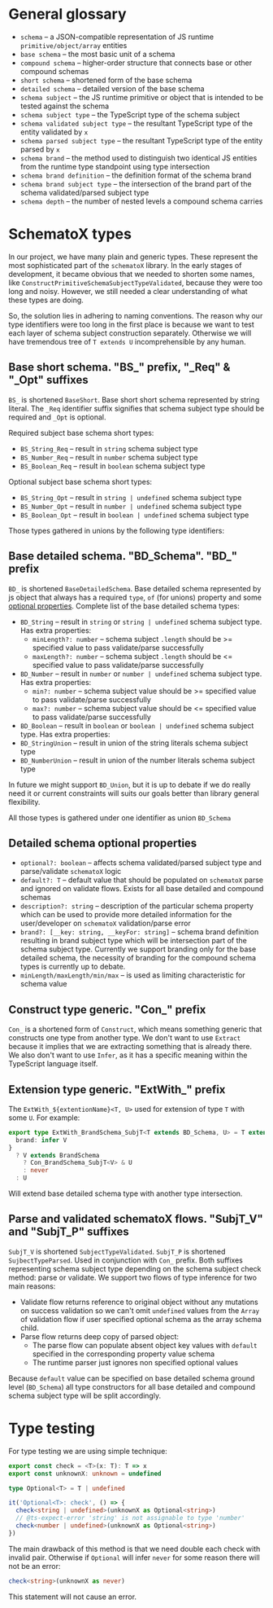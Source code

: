 # General glossary

- `schema` – a JSON-compatible representation of JS runtime `primitive/object/array` entities
- `base schema` – the most basic unit of a schema
- `compound schema` – higher-order structure that connects base or other compound schemas
- `short schema` – shortened form of the base schema
- `detailed schema` – detailed version of the base schema
- `schema subject` – the JS runtime primitive or object that is intended to be tested against the schema
- `schema subject type` – the TypeScript type of the schema subject
- `schema validated subject type` – the resultant TypeScript type of the entity validated by `x`
- `schema parsed subject type` – the resultant TypeScript type of the entity parsed by `x`
- `schema brand` – the method used to distinguish two identical JS entities from the runtime type standpoint using type intersection
- `schema brand definition` – the definition format of the schema brand
- `schema brand subject type` – the intersection of the brand part of the schema validated/parsed subject type
- `schema depth` – the number of nested levels a compound schema carries

# SchematoX types

In our project, we have many plain and generic types. These represent the most sophisticated part of the `schematoX` library. In the early stages of development, it became obvious that we needed to shorten some names, like `ConstructPrimitiveSchemaSubjectTypeValidated`, because they were too long and noisy. However, we still needed a clear understanding of what these types are doing.

So, the solution lies in adhering to naming conventions. The reason why our type identifiers were too long in the first place is because we want to test each layer of schema subject construction separately. Otherwise we will have tremendous tree of `T extends U` incomprehensible by any human.

## Base short schema. "BS\_" prefix, "\_Req" & "\_Opt" suffixes

`BS_` is shortened `BaseShort`. Base short short schema represented by string literal. The `_Req` identifier suffix signifies that schema subject type should be required and `_Opt` is optional.

Required subject base schema short types:

- `BS_String_Req` – result in `string` schema subject type
- `BS_Number_Req` – result in `number` schema subject type
- `BS_Boolean_Req` – result in `boolean` schema subject type

Optional subject base schema short types:

- `BS_String_Opt` – result in `string | undefined` schema subject type
- `BS_Number_Opt` – result in `number | undefined` schema subject type
- `BS_Boolean_Opt` – result in `boolean | undefined` schema subject type

Those types gathered in unions by the following type identifiers:

## Base detailed schema. "BD_Schema". "BD\_" prefix

`BD_` is shortened `BaseDetailedSchema`. Base detailed schema represented by js object that always has a required `type`, `of` (for unions) property and some [optional properties](#detailed-schemas-optional-properties). Complete list of the base detailed schema types:

- `BD_String` – result in `string` or `string | undefined` schema subject type. Has extra properties:
  - `minLength?: number` – schema subject `.length` should be >= specified value to pass validate/parse successfully
  - `maxLength?: number` – schema subject `.length` should be <= specified value to pass validate/parse successfully
- `BD_Number` – result in `number` or `number | undefined` schema subject type. Has extra properties:
  - `min?: number` – schema subject value should be >= specified value to pass validate/parse successfully
  - `max?: number` – schema subject value should be <= specified value to pass validate/parse successfully
- `BD_Boolean` – result in `boolean` or `boolean | undefined` schema subject type. Has extra properties:
- `BD_StringUnion` – result in union of the string literals schema subject type
- `BD_NumberUnion` – result in union of the number literals schema subject type

In future we might support `BD_Union`, but it is up to debate if we do really need it or current constraints will suits our goals better than library general flexibility.

All those types is gathered under one identifier as union `BD_Schema`

## Detailed schema optional properties

- `optional?: boolean` – affects schema validated/parsed subject type and parse/validate `schematoX` logic
- `default?: T` – default value that should be populated on `schematoX` parse and ignored on validate flows. Exists for all base detailed and compound schemas
- `description?: string` – description of the particular schema property which can be used to provide more detailed information for the user/developer on `schematoX` validation/parse error
- `brand?: [__key: string, __keyFor: string]` – schema brand definition resulting in brand subject type which will be intersection part of the schema subject type. Currently we support branding only for the base detailed schema, the necessity of branding for the compound schema types is currently up to debate.
- `minLength/maxLength/min/max` – is used as limiting characteristic for schema value

## Construct type generic. "Con\_" prefix

`Con_` is a shortened form of `Construct`, which means something generic that constructs one type from another type. We don't want to use `Extract` because it implies that we are extracting something that is already there. We also don't want to use `Infer`, as it has a specific meaning within the TypeScript language itself.

## Extension type generic. "ExtWith\_" prefix

The `ExtWith_${extentionName}<T, U>` used for extension of type `T` with some `U`. For example:

```typescript
export type ExtWith_BrandSchema_SubjT<T extends BD_Schema, U> = T extends {
  brand: infer V
}
  ? V extends BrandSchema
    ? Con_BrandSchema_SubjT<V> & U
    : never
  : U
```

Will extend base detailed schema type with another type intersection.

## Parse and validated schematoX flows. "SubjT_V" and "SubjT_P" suffixes

`SubjT_V` is shortened `SubjectTypeValidated`. `SubjT_P` is shortened `SujbectTypeParsed`. Used in conjunction with `Con_` prefix. Both suffixes representing schema subject type depending on the schema subject check method: parse or validate. We support two flows of type inference for two main reasons:

- Validate flow returns reference to original object without any mutations on success validation so we can't omit `undefined` values from the `Array` of validation flow if user specified optional schema as the array schema child.
- Parse flow returns deep copy of parsed object:
  - The parse flow can populate absent object key values with `default` specified in the corresponding property value schema
  - The runtime parser just ignores non specified optional values

Because `default` value can be specified on base detailed schema ground level (`BD_Schema`) all type constructors for all base detailed and compound schema subject type will be split accordingly.

# Type testing

For type testing we are using simple technique:

```typescript
export const check = <T>(x: T): T => x
export const unknownX: unknown = undefined

type Optional<T> = T | undefined

it('Optional<T>: check', () => {
  check<string | undefined>(unknownX as Optional<string>)
  // @ts-expect-error 'string' is not assignable to type 'number'
  check<number | undefined>(unknownX as Optional<string>)
})
```

The main drawback of this method is that we need double each check with invalid pair. Otherwise if `Optional` will infer `never` for some reason there will not be an error:

```typescript
check<string>(unknownX as never)
```

This statement will not cause an error.
